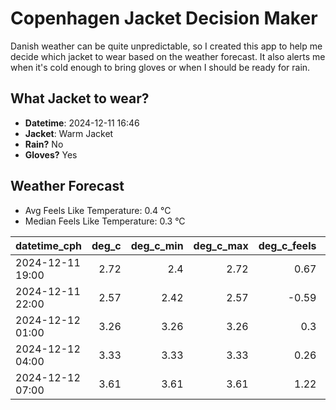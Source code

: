 
# Copenhagen Jacket Decision Maker

Danish weather can be quite unpredictable, so I created this app to help me decide which jacket to wear based on the weather forecast. 
It also alerts me when it's cold enough to bring gloves or when I should be ready for rain.

## What Jacket to wear?

- **Datetime**: 2024-12-11 16:46
- **Jacket**: Warm Jacket
- **Rain?** No
- **Gloves?** Yes

## Weather Forecast
- Avg Feels Like Temperature: 0.4 °C
- Median Feels Like Temperature: 0.3 °C

| datetime_cph     |   deg_c |   deg_c_min |   deg_c_max |   deg_c_feels | weather   | wind   | rain   |
|:-----------------|--------:|------------:|------------:|--------------:|:----------|:-------|:-------|
| 2024-12-11 19:00 |    2.72 |        2.4  |        2.72 |          0.67 | Clouds    | Low    | None   |
| 2024-12-11 22:00 |    2.57 |        2.42 |        2.57 |         -0.59 | Clouds    | Low    | None   |
| 2024-12-12 01:00 |    3.26 |        3.26 |        3.26 |          0.3  | Clouds    | Low    | None   |
| 2024-12-12 04:00 |    3.33 |        3.33 |        3.33 |          0.26 | Clouds    | Low    | None   |
| 2024-12-12 07:00 |    3.61 |        3.61 |        3.61 |          1.22 | Clouds    | Low    | None   |
        